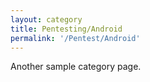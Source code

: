 ```yaml
---
layout: category
title: Pentesting/Android
permalink: '/Pentest/Android'
---
```


Another sample category page.

